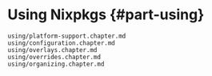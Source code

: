 # Using Nixpkgs {#part-using}

```{=include=} chapters
using/platform-support.chapter.md
using/configuration.chapter.md
using/overlays.chapter.md
using/overrides.chapter.md
using/organizing.chapter.md
```
